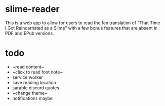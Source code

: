 # slime-reader
This is a web app to allow for users to read the fan translation of "That Time I Got Reincarnated as a Slime" with a few bonus features that are absent in PDF and EPub versions.

# todo
- ~read content~
- ~click to read foot note~
- service worker
- save reading location
- sarable discord quotes
- ~change theme~
- notifications maybe
